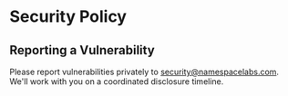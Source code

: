 # Security Policy

## Reporting a Vulnerability

Please report vulnerabilities privately to security@namespacelabs.com. We'll work with you on a coordinated disclosure timeline.
